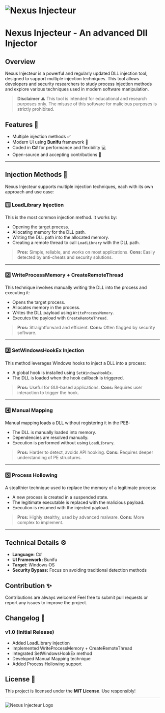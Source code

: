 # ![Nexus Injecteur](https://cdn.discordapp.com/attachments/1308922381754040340/1339987210568732705/Picsart_25-02-14_16-49-50-074.png?ex=67b2b216&is=67b16096&hm=ce3bafbd680e079c2c931270bdd885fb18b66ee41b31016160cade3521ecc0eb&)

# Nexus Injecteur - An advanced Dll Injector

## Overview
Nexus Injecteur is a powerful and regularly updated DLL injection tool, designed to support multiple injection techniques. This tool allows developers and security researchers to study process injection methods and explore various techniques used in modern software manipulation.

> **Disclaimer** ⚠️
> This tool is intended for educational and research purposes only. The misuse of this software for malicious purposes is strictly prohibited.

## Features 🚀
- Multiple injection methods ✅
- Modern UI using **Bunifu** framework 🎨
- Coded in **C#** for performance and flexibility 💻
- Open-source and accepting contributions 🤝

---

## Injection Methods 🧩
Nexus Injecteur supports multiple injection techniques, each with its own approach and use case:

### 1️⃣ LoadLibrary Injection
This is the most common injection method. It works by:
- Opening the target process.
- Allocating memory for the DLL path.
- Writing the DLL path into the allocated memory.
- Creating a remote thread to call `LoadLibrary` with the DLL path.

> **Pros:** Simple, reliable, and works on most applications.
> **Cons:** Easily detected by anti-cheats and security solutions.

---

### 2️⃣ WriteProcessMemory + CreateRemoteThread
This technique involves manually writing the DLL into the process and executing it:
- Opens the target process.
- Allocates memory in the process.
- Writes the DLL payload using `WriteProcessMemory`.
- Executes the payload with `CreateRemoteThread`.

> **Pros:** Straightforward and efficient.
> **Cons:** Often flagged by security software.

---

### 3️⃣ SetWindowsHookEx Injection
This method leverages Windows hooks to inject a DLL into a process:
- A global hook is installed using `SetWindowsHookEx`.
- The DLL is loaded when the hook callback is triggered.

> **Pros:** Useful for GUI-based applications.
> **Cons:** Requires user interaction to trigger the hook.

---

### 4️⃣ Manual Mapping
Manual mapping loads a DLL without registering it in the PEB:
- The DLL is manually loaded into memory.
- Dependencies are resolved manually.
- Execution is performed without using `LoadLibrary`.

> **Pros:** Harder to detect, avoids API hooking.
> **Cons:** Requires deeper understanding of PE structures.

---

### 5️⃣ Process Hollowing
A stealthier technique used to replace the memory of a legitimate process:
- A new process is created in a suspended state.
- The legitimate executable is replaced with the malicious payload.
- Execution is resumed with the injected payload.

> **Pros:** Highly stealthy, used by advanced malware.
> **Cons:** More complex to implement.

---

## Technical Details ⚙️
- **Language:** C#
- **UI Framework:** Bunifu
- **Target:** Windows OS
- **Security Bypass:** Focus on avoiding traditional detection methods

## Contribution ✨
Contributions are always welcome! Feel free to submit pull requests or report any issues to improve the project.

## Changelog 📌
### v1.0 (Initial Release)
- Added LoadLibrary injection
- Implemented WriteProcessMemory + CreateRemoteThread
- Integrated SetWindowsHookEx method
- Developed Manual Mapping technique
- Added Process Hollowing support

## License 📜
This project is licensed under the **MIT License**. Use responsibly!

---

![Nexus Injecteur Logo](https://cdn.discordapp.com/attachments/1308922381754040340/1339996458782556222/Picsart_25-02-14_17-27-24-052.png?ex=67b2bab3&is=67b16933&hm=f6ffe7634da774df8df1948324343325f49221066ff94b73c5c290fa8adc5423&)

